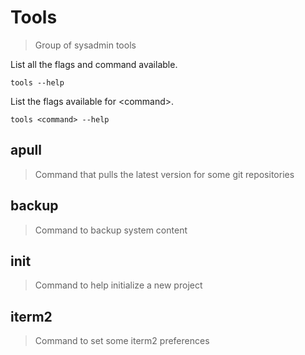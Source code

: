 # Tools

> Group of sysadmin tools

List all the flags and command available.

```
tools --help
```

List the flags available for \<command\>.

```
tools <command> --help
```

## apull

> Command that pulls the latest version for some git repositories

## backup

> Command to backup system content

## init

> Command to help initialize a new project

## iterm2

> Command to set some iterm2 preferences

